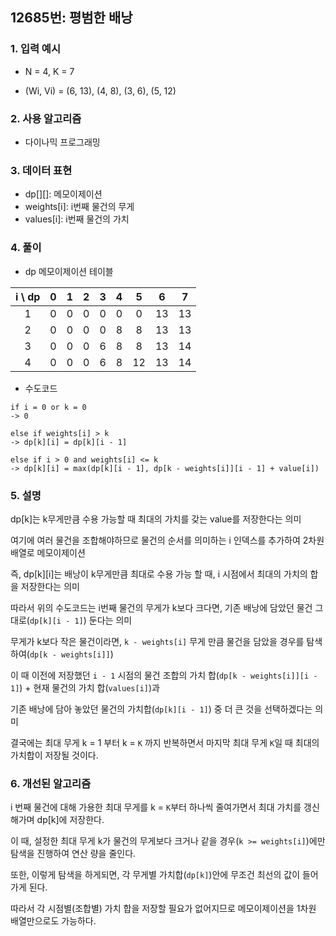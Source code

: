 ## 12685번: 평범한 배낭

### 1. 입력 예시

- N = 4, K = 7

- (Wi, Vi) = (6, 13), (4, 8), (3, 6), (5, 12)

### 2. 사용 알고리즘

- 다이나믹 프로그래밍

### 3. 데이터 표현

- dp[][]: 메모이제이션
- weights[i]: i번째 물건의 무게
- values[i]: i번째 물건의 가치

### 4. 풀이

- dp 메모이제이션 테이블

| i \ dp | 0 | 1 | 2 | 3 | 4 | 5  | 6  | 7  |
|:------:|:-:|:-:|:-:|:-:|:-:|:--:|:--:|:--:|
|   1    | 0 | 0 | 0 | 0 | 0 | 0  | 13 | 13 |
|   2    | 0 | 0 | 0 | 0 | 8 | 8  | 13 | 13 |
|   3    | 0 | 0 | 0 | 6 | 8 | 8  | 13 | 14 |
|   4    | 0 | 0 | 0 | 6 | 8 | 12 | 13 | 14 |

- 수도코드

```
if i = 0 or k = 0
-> 0

else if weights[i] > k
-> dp[k][i] = dp[k][i - 1]

else if i > 0 and weights[i] <= k
-> dp[k][i] = max(dp[k][i - 1], dp[k - weights[i]][i - 1] + value[i])
```

### 5. 설명

dp[k]는 k무게만큼 수용 가능할 때 최대의 가치를 갖는 value를 저장한다는 의미

여기에 여러 물건을 조합해야하므로 물건의 순서를 의미하는 i 인덱스를 추가하여 2차원 배열로 메모이제이션

즉, dp[k][i]는 배낭이 k무게만큼 최대로 수용 가능 할 때, i 시점에서 최대의 가치의 합을 저장한다는 의미

따라서 위의 수도코드는 i번째 물건의 무게가 k보다 크다면, 기존 배낭에 담았던 물건 그대로(`dp[k][i - 1]`) 둔다는 의미

무게가 k보다 작은 물건이라면, `k - weights[i]` 무게 만큼 물건을 담았을 경우를 탐색하여(`dp[k - weights[i]]`)

이 때 이전에 저장했던 `i - 1` 시점의 물건 조합의 가치 합(`dp[k - weights[i]][i - 1]`) + 현재 물건의 가치 합(`values[i]`)과

기존 배낭에 담아 놓았던 물건의 가치합(`dp[k][i - 1]`) 중 더 큰 것을 선택하겠다는 의미

결국에는 최대 무게 k = 1 부터 k = `K` 까지 반복하면서 마지막 최대 무게 `K`일 때 최대의 가치합이 저장될 것이다.

### 6. 개선된 알고리즘

i 번째 물건에 대해 가용한 최대 무게를 k = `K`부터 하나씩 줄여가면서 최대 가치를 갱신해가며 dp[k]에 저장한다.

이 때, 설정한 최대 무게 k가 물건의 무게보다 크거나 같을 경우(`k >= weights[i]`)에만 탐색을 진행하여 연산 량을 줄인다.

또한, 이렇게 탐색을 하게되면, 각 무게별 가치합(`dp[k]`)안에 무조건 최선의 값이 들어가게 된다.

따라서 각 시점별(조합별) 가치 합을 저장할 필요가 없어지므로 메모이제이션을 1차원 배열만으로도 가능하다.